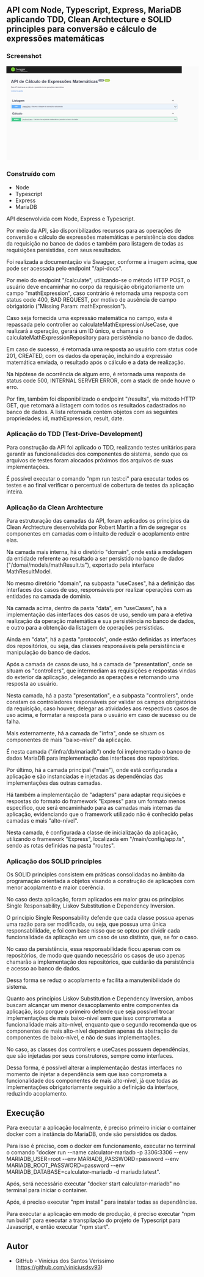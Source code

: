 ## API com Node, Typescript, Express, MariaDB aplicando TDD, Clean Archtecture e SOLID principles para conversão e cálculo de expressões matemáticas

### Screenshot

![](./screenshot.png)

### Construído com

-   Node
-   Typescript
-   Express
-   MariaDB

API desenvolvida com Node, Express e Typescript.

Por meio da API, são disponibilizados recursos para as operações de conversão e cálculo de expressões matemáticas e persistência dos dados da requisição no banco de dados e também para listagem de todas as requisições persistidas, com seus resultados.

Foi realizada a documentação via Swagger, conforme a imagem acima, que pode ser acessada pelo endpoint "/api-docs".

Por meio do endpoint "/calculate", utilizando-se o método HTTP POST, o usuário deve encaminhar no corpo da requisição obrigatoriamente um campo "mathExpression", caso contrário é retornada uma resposta com status code 400, BAD REQUEST, por motivo de ausência de campo obrigatório ("Missing Param: mathExpression").

Caso seja fornecida uma expressão matemática no campo, esta é repassada pelo controller ao calculateMathExpressionUseCase, que realizará a operação, gerará um ID único, e chamará o calculateMathExpressionRepository para persistência no banco de dados.

Em caso de sucesso, é retornada uma resposta ao usuário com status code 201, CREATED, com os dados da operação, incluindo a expressão matemática enviada, o resultado após o cálculo e a data de realização.

Na hipótese de ocorrência de algum erro, é retornada uma resposta de status code 500, INTERNAL SERVER ERROR, com a stack de onde houve o erro.

Por fim, também foi disponibilizado o endpoint "/results", via método HTTP GET, que retornará a listagem com todos os resultados cadastrados no banco de dados. A lista retornada contém objetos com as seguintes propriedades: id, mathExpression, result, date. 

### Aplicação do TDD (Test-Drive-Development)

Para construção da API foi aplicado o TDD, realizando testes unitários para garantir as funcionalidades dos componentes do sistema, sendo que os arquivos de testes foram alocados próximos dos arquivos de suas implementações.

É possível executar o comando "npm run test:ci" para executar todos os testes e ao final verificar o percentual de cobertura de testes da aplicação inteira.

### Aplicação da Clean Archtecture

Para estruturação das camadas da API, foram aplicados os princípios da Clean Archtecture desenvolvida por Robert Martin a fim de segregar os componentes em camadas com o intuito de reduzir o acoplamento entre elas.

Na camada mais interna, há o diretório "domain", onde está a modelagem da entidade referente ao resultado a ser persistido no banco de dados ("/domai/models/mathResult.ts"), exportado pela interface MathResultModel.

No mesmo diretório "domain", na subpasta "useCases", há a definição das interfaces dos casos de uso, responsáveis por realizar operações com as entidades na camada de domínio.

Na camada acima, dentro da pasta "data", em "useCases", há a implementação das interfaces dos casos de uso, sendo um para a efetiva realização da operação matemática e sua persistência no banco de dados, e outro para a obtenção da listagem de operações persistidas.

Ainda em "data", há a pasta "protocols", onde estão definidas as interfaces dos repositórios, ou seja, das classes responsáveis pela persistência e manipulação do banco de dados.

Após a camada de casos de uso, há a camada de "presentation", onde se situam os "controllers", que intermediam as requisições e respostas vindas do exterior da aplicação, delegando as operações e retornando uma resposta ao usuário.

Nesta camada, há a pasta "presentation", e a subpasta "controllers", onde constam os controladores responsáveis por validar os campos obrigatórios da requisição, caso houver, delegar as atividades aos respectivos casos de uso acima, e formatar a resposta para o usuário em caso de sucesso ou de falha.

Mais externamente, há a camada de "infra", onde se situam os componentes de mais "baixo-nível" da aplicação.

É nesta camada ("/infra/db/mariadb") onde foi implementado o banco de dados MariaDB para implementação das interfaces dos repositórios.

Por último, há a camada principal ("main"), onde está configurada a aplicação e são instanciadas e injetadas as dependências das implementações das outras camadas.

Há também a implementação de "adapters" para adaptar requisições e respostas do formato do framework "Express" para um formato menos específico, que será encaminhado para as camadas mais internas da aplicação, evidenciando que o framework utilizado não é conhecido pelas camadas e mais "alto-nível".

Nesta camada, é configurada a classe de inicialização da aplicação, utilizando o framework "Express", localizada em "/main/config/app.ts", sendo as rotas definidas na pasta "routes".

### Aplicação dos SOLID principles

Os SOLID principles consistem em práticas consolidadas no âmbito da programação orientada a objetos visando a construção de aplicações com menor acoplamento e maior coerência.

No caso desta aplicação, foram aplicados em maior grau os princípios Single Responsability, Liskov Substitution e Dependency Inversion.

O princípio Single Responsability defende que cada classe possua apenas uma razão para ser modificada, ou seja, que possua uma única responsabilidade, e foi com base nisso que se optou por dividir cada funcionalidade da aplicação em um caso de uso distinto, que, se for o caso.

No caso da persistência, essa responsabilidade ficou apenas com os repositórios, de modo que quando necessário os casos de uso apenas chamarão a implementação dos repositórios, que cuidarão da persistência e acesso ao banco de dados.

Dessa forma se reduz o acoplamento e facilita a manutenibilidade do sistema.

Quanto aos princípios Liskov Substitution e Dependency Inversion, ambos buscam alcançar um menor desacoplamento entre componentes da aplicação, isso porque o primeiro defende que seja possível trocar implementações de mais baixo-nível sem que isso comprometa a funcionalidade mais alto-nível, enquanto que o segundo recomenda que os componentes de mais alto-nível dependam apenas da abstração de componentes de baixo-nível, e não de suas implementações.

No caso, as classes dos controllers e useCases possuem dependências, que são injetadas por seus construtores, sempre como interfaces.

Dessa forma, é possível alterar a implementação destas interfaces no momento de injetar a dependência sem que isso comprometa a funcionalidade dos componentes de mais alto-nível, já que todas as implementações obrigatoriamente seguirão a definição da interface, reduzindo acoplamento. 

## Execução

Para executar a aplicação localmente, é preciso primeiro iniciar o container docker com a
instância do MariaDB, onde são persistidos os dados.

Para isso é preciso, com o docker em funcionamento, executar no terminal o comando "docker run --name calculator-mariadb -p 3306:3306 --env MARIADB_USER=root --env MARIADB_PASSWORD=password --env MARIADB_ROOT_PASSWORD=password --env MARIADB_DATABASE=calculator-mariadb -d mariadb:latest".

Após, será necessário executar "docker start calculator-mariadb" no terminal para iniciar o container.

Após, é preciso executar "npm install" para instalar todas as dependências.

Para executar a aplicação em modo de produção, é preciso executar "npm run build" para
executar a transpilação do projeto de Typescript para Javascript, e então executar "npm
start".

## Autor

-   GitHub - Vinícius dos Santos Verissimo (https://github.com/viniciusdsv93)
